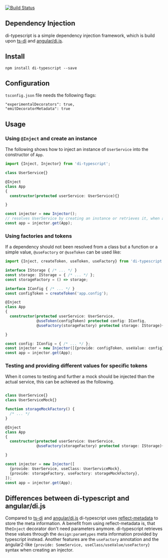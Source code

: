 [![Build Status](https://travis-ci.org/RobinBuschmann/ts-di.png?branch=master)](https://travis-ci.org/RobinBuschmann/ts-di)

## Dependency Injection

di-typescript is a simple dependency injection framework, which is build upon 
[ts-di](https://github.com/KostyaTretyak/ts-di) and 
[angular/di.js](https://github.com/angular/di.js). 

## Install
```
npm install di-typescript --save
```


## Configuration
`tsconfig.json` file needs the following flags:
```
"experimentalDecorators": true,
"emitDecoratorMetadata": true
```

## Usage
### Using `@Inject` and create an instance
The following shows how to inject an instance of `UserService` into the constructor of `App`.
```typescript
import {Inject, Injector} from 'di-typescript';

class UserService{}

@Inject
class App
{
  constructor(protected userService: UserService){}

}

const injector = new Injector();
// resolves UserService by creating an instance or retrieves it, when already exists
const app = injector.get(App); 

```

### Using factories and tokens
If a dependency should not been resolved from a class but a function or a simple value,
`@useFactory` or `@useToken` can be used like: 
```typescript
import {Inject, createToken, useToken, useFactory} from 'di-typescript';

interface IStorage { /* ... */ }
const storage: IStorage = { /* ... */ };
const storageFactory = () => storage;

interface IConfig { /* ... */ }
const configToken = createToken('app.config');

@Inject
class App
{
  constructor(protected userService: UserService,
              @useToken(configToken) protected config: IConfig,
              @useFactory(storageFactory) protected storage: IStorage){}

}

const config: IConfig = { /* ... */ };
const injector = new Injector([{provide: configToken, useValue: config}]);
const app = injector.get(App);

```

### Testing and providing different values for specific tokens
When it comes to testing and further a mock should be injected than the actual service,
this can be achieved as the following.

```typescript

class UserService{}
class UserServiceMock{}

function storageMockFactory() {
  /* ... */
}

@Inject
class App
{
  constructor(protected userService: UserService,
              @useFactory(storageFactory) protected storage: IStorage){}

}

const injector = new Injector([
  {provide: UserService, useClass: UserServiceMock},
  {provide: storageFactory, useFactory: storageMockFactory},
]);
const app = injector.get(App);
```

## Differences between di-typescript and angular/di.js
Compared to [ts-di](https://github.com/KostyaTretyak/ts-di) and [angular/di.js](https://github.com/angular/di.js) 
di-typescript uses [reflect-metadata](https://www.npmjs.com/package/reflect-metadata) 
to store the meta information. A benefit from using reflect-metadata is, that the`Inject` 
decorator don't need parameters anymore. di-typescript retrieves these values
through the `design:paramtypes` meta information provided by typescript instead. Another
features are the `useFactory` annotation and the angular2-like 
`{provide: SomeService, useClass/useValue/useFactory}` syntax when creating an injector.